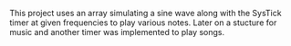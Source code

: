 This project uses an array simulating a sine wave along with the SysTick timer at given frequencies to play various notes. Later on a stucture for music and another timer was implemented to play songs.

